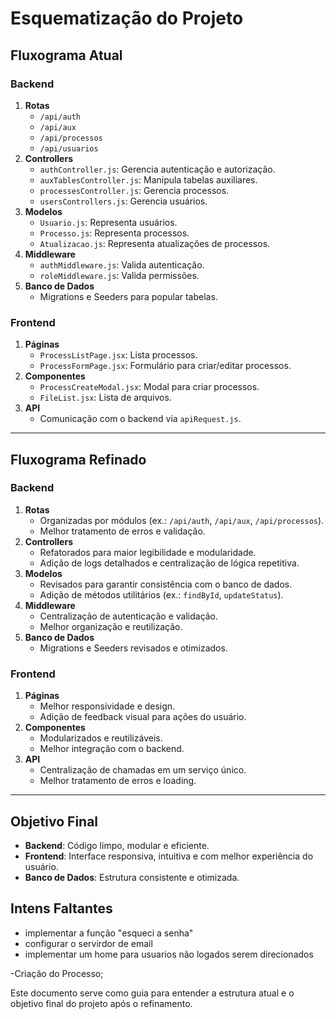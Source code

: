 # Esquematização do Projeto

## **Fluxograma Atual**

### **Backend**
1. **Rotas**
   - `/api/auth`
   - `/api/aux`
   - `/api/processos`
   - `/api/usuarios`
2. **Controllers**
   - `authController.js`: Gerencia autenticação e autorização.
   - `auxTablesController.js`: Manipula tabelas auxiliares.
   - `processesController.js`: Gerencia processos.
   - `usersControllers.js`: Gerencia usuários.
3. **Modelos**
   - `Usuario.js`: Representa usuários.
   - `Processo.js`: Representa processos.
   - `Atualizacao.js`: Representa atualizações de processos.
4. **Middleware**
   - `authMiddleware.js`: Valida autenticação.
   - `roleMiddleware.js`: Valida permissões.
5. **Banco de Dados**
   - Migrations e Seeders para popular tabelas.

### **Frontend**
1. **Páginas**
   - `ProcessListPage.jsx`: Lista processos.
   - `ProcessFormPage.jsx`: Formulário para criar/editar processos.
2. **Componentes**
   - `ProcessCreateModal.jsx`: Modal para criar processos.
   - `FileList.jsx`: Lista de arquivos.
3. **API**
   - Comunicação com o backend via `apiRequest.js`.

---

## **Fluxograma Refinado**

### **Backend**
1. **Rotas**
   - Organizadas por módulos (ex.: `/api/auth`, `/api/aux`, `/api/processos`).
   - Melhor tratamento de erros e validação.
2. **Controllers**
   - Refatorados para maior legibilidade e modularidade.
   - Adição de logs detalhados e centralização de lógica repetitiva.
3. **Modelos**
   - Revisados para garantir consistência com o banco de dados.
   - Adição de métodos utilitários (ex.: `findById`, `updateStatus`).
4. **Middleware**
   - Centralização de autenticação e validação.
   - Melhor organização e reutilização.
5. **Banco de Dados**
   - Migrations e Seeders revisados e otimizados.

### **Frontend**
1. **Páginas**
   - Melhor responsividade e design.
   - Adição de feedback visual para ações do usuário.
2. **Componentes**
   - Modularizados e reutilizáveis.
   - Melhor integração com o backend.
3. **API**
   - Centralização de chamadas em um serviço único.
   - Melhor tratamento de erros e loading.

---

## **Objetivo Final**

- **Backend**: Código limpo, modular e eficiente.
- **Frontend**: Interface responsiva, intuitiva e com melhor experiência do usuário.
- **Banco de Dados**: Estrutura consistente e otimizada.
## Intens Faltantes
- implementar a função "esqueci a senha"
- configurar o servirdor de email
- implementar um home para usuarios não logados serem direcionados


-Criação do Processo;

Este documento serve como guia para entender a estrutura atual e o objetivo final do projeto após o refinamento.
